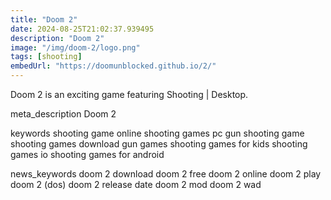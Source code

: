 ```yaml
---
title: "Doom 2"
date: 2024-08-25T21:02:37.939495
description: "Doom 2"
image: "/img/doom-2/logo.png"
tags: [shooting]
embedUrl: "https://doomunblocked.github.io/2/"
---
```


Doom 2 is an exciting game featuring Shooting | Desktop.

meta_description
Doom 2


keywords
shooting game online shooting games pc gun shooting game shooting games download gun games shooting games for kids shooting games io shooting games for android


news_keywords
doom 2 download doom 2 free doom 2 online doom 2 play doom 2 (dos) doom 2 release date doom 2 mod doom 2 wad

